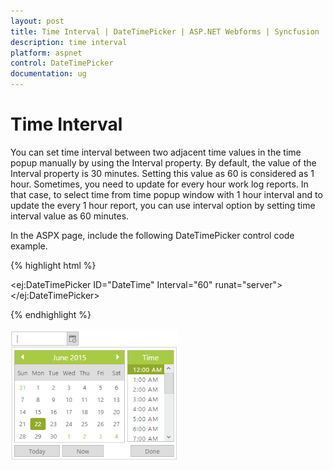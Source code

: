 ```yaml
---
layout: post
title: Time Interval | DateTimePicker | ASP.NET Webforms | Syncfusion
description: time interval
platform: aspnet
control: DateTimePicker
documentation: ug
---
```


# Time Interval

You can set time interval between two adjacent time values in the time popup manually by using the Interval property. By default, the value of the Interval property is 30 minutes. Setting this value as 60 is considered as 1 hour. Sometimes, you need to update for every hour work log reports. In that case, to select time from time popup window with 1 hour interval and to update the every 1 hour report, you can use interval option by setting time interval value as 60 minutes.

In the ASPX page, include the following DateTimePicker control code example.

{% highlight html %}

<ej:DateTimePicker ID="DateTime" Interval="60" runat="server"> </ej:DateTimePicker>

{% endhighlight %}



![](Time-Interval_images/Time-Interval_img1.png) 



